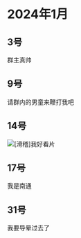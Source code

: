 # 2024年1月

<script setup lang="ts">
import { QTagColors } from 'fake-qq-ui';

</script>

## 3号

<q-window title="Minecraft资源群">

<q-text name="sp头子渣渣辉" tag="LV51 资豪是男娘" :tag-color="QTagColors.purple"
avatar="https://q2.qlogo.cn/headimg_dl?dst_uin=2916393774&spec=100">群主真帅</q-text>

</q-window>

## 9号

<q-window title="Minecraft资源群">

<q-text name="东厂侍卫渣渣辉"
avatar="https://q2.qlogo.cn/headimg_dl?dst_uin=860524604&spec=100">请群内的男童来鞭打我吧</q-text>

</q-window>

## 14号

<q-window title="Minecraft资源群">

<q-text name="东厂侍卫渣渣辉"
avatar="https://q2.qlogo.cn/headimg_dl?dst_uin=860524604&spec=100"><img alt="[滑稽]" class="face" src="/img/face/滑稽.png">我好看片</q-text>

</q-window>

## 17号

<q-window title="Minecraft资源群">

<q-text name="东厂侍卫渣渣辉"
avatar="https://q2.qlogo.cn/headimg_dl?dst_uin=860524604&spec=100">我是南通</q-text>

</q-window>

## 31号

<q-window title="Minecraft资源群">

<q-text name="土豆儿" tag="LV100 土豆土豆土豆" :tag-color="QTagColors.purple"
avatar="https://q2.qlogo.cn/headimg_dl?dst_uin=3442827834&spec=100">我要导晕过去了</q-text>

</q-window>